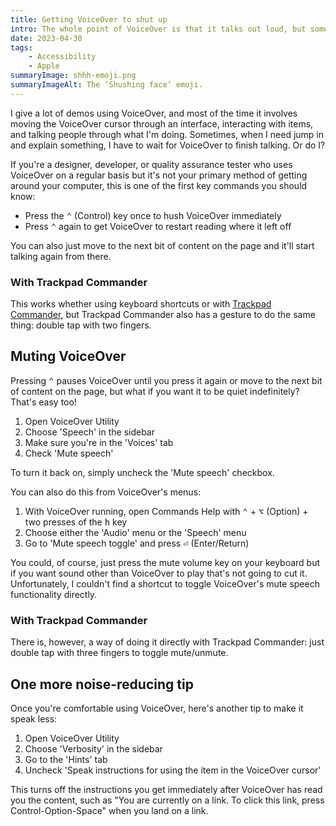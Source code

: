 ```yaml
---
title: Getting VoiceOver to shut up
intro: The whole point of VoiceOver is that it talks out loud, but sometimes you need it to be quiet for a moment.
date: 2023-04-30
tags:
    - Accessibility
    - Apple
summaryImage: shhh-emoji.png
summaryImageAlt: The ‘Shushing face’ emoji.
---
```


I give a lot of demos using VoiceOver, and most of the time it involves moving the VoiceOver cursor through an interface, interacting with items, and talking people through what I'm doing. Sometimes, when I need jump in and explain something, I have to wait for VoiceOver to finish talking. Or do I?

If you're a designer, developer, or quality assurance tester who uses VoiceOver on a regular basis but it's not your primary method of getting around your computer, this is one of the first key commands you should know:

- Press the <kbd>⌃</kbd> (Control) key once to hush VoiceOver immediately
- Press <kbd>⌃</kbd> again to get VoiceOver to restart reading where it left off

You can also just move to the next bit of content on the page and it'll start talking again from there.

### With Trackpad Commander

This works whether using keyboard shortcuts or with [Trackpad Commander](/blog/voiceovers-trackpad-commander-on-mac), but Trackpad Commander also has a gesture to do the same thing: double tap with two fingers.


## Muting VoiceOver

Pressing <kbd>⌃</kbd> pauses VoiceOver until you press it again or move to the next bit of content on the page, but what if you want it to be quiet indefinitely? That's easy too!

1. Open VoiceOver Utility
2. Choose 'Speech' in the sidebar
3. Make sure you're in the 'Voices' tab
4. Check 'Mute speech'

To turn it back on, simply uncheck the 'Mute speech' checkbox.

You can also do this from VoiceOver's menus:

1. With VoiceOver running, open Commands Help with <kbd>⌃</kbd> + <kbd>⌥</kbd> (Option) + two presses of the <kbd>h</kbd> key
2. Choose either the 'Audio' menu or the 'Speech' menu
4. Go to 'Mute speech toggle' and press <kbd>⏎</kbd> (Enter/Return)

You could, of course, just press the mute volume key on your keyboard but if you want sound other than VoiceOver to play that's not going to cut it. Unfortunately, I couldn't find a shortcut to toggle VoiceOver's mute speech functionality directly.


### With Trackpad Commander

There is, however, a way of doing it directly with Trackpad Commander: just double tap with three fingers to toggle mute/unmute.


## One more noise-reducing tip

Once you're comfortable using VoiceOver, here's another tip to make it speak less:

1. Open VoiceOver Utility
2. Choose 'Verbosity' in the sidebar
3. Go to the 'Hints' tab
4. Uncheck 'Speak instructions for using the item in the VoiceOver cursor'

This turns off the instructions you get immediately after VoiceOver has read you the content, such as "You are currently on a link. To click this link, press Control-Option-Space" when you land on a link.
